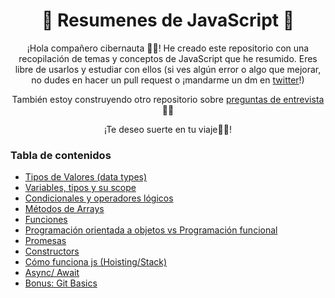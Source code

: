 <div align="center">
  <h1>🍎 Resumenes de JavaScript 🍎</h1>
  
   <p>¡Hola compañero cibernauta 👩‍🚀! He creado este repositorio con una recopilación de temas y conceptos de JavaScript que he resumido. Eres libre de usarlos y estudiar con ellos (si ves algún error o algo que mejorar, no dudes en hacer un pull request o ¡mandarme un dm en  <a class="header-badge" target="_blank" href="https://twitter.com/gerig_thamara">
   twitter</a>!)</p>

   <p>También estoy construyendo otro 
   repositorio sobre <a class="header-badge" target="_blank" href="https://github.com/thamaragerigr/Preguntas-de-Entrevista">
   preguntas de entrevista</a> 🤸‍♀️</p>

   ¡Te deseo suerte en tu viaje🧑‍🚀!

  <h3 align="left">Tabla de contenidos</h3>

 <ul align="left">
   <li><a href="./Tipos de Valores (data types).md"> Tipos de Valores (data types)</a></li>
   <li><a href="./Variables, tipos y su scope.md">Variables, tipos y su scope</a></li>
    <li><a href="./Condicionales y operadores lógicos.md">Condicionales y operadores lógicos</a></li>
    <li><a href="./Métodos de Arrays.md">Métodos de Arrays</a></li>
    <li><a href="./Funciones.md">Funciones</a></li>
    <li><a href="./OOPvsFP.md">Programación orientada a objetos vs Programación funcional</a></li>
    <li><a href="./Promesas.md">Promesas</a></li>
    <li><a href="./Constructors.md">Constructors</a></li>
    <li><a href="./Cómo funciona js.md">Cómo funciona js (Hoisting/Stack)</a></li>
    <li><a href="./AsyncAwait.md">Async/ Await</a></li>
    <li><a href="./Bonus: Git basics.md">Bonus: Git Basics</a></li>
 </ul>
  </div>

